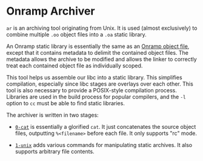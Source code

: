 # Onramp Archiver

`ar` is an archiving tool originating from Unix. It is used (almost exclusively) to combine multiple `.oo` object files into a `.oa` static library.

An Onramp static library is essentially the same as an [Onramp object file](../../docs/object-code.md), except that it contains metadata to delimit the contained object files. The metadata allows the archive to be modified and allows the linker to correctly treat each contained object file as individually scoped.

This tool helps us assemble our libc into a static library. This simplifies compilation, especially since libc stages are overlays over each other. This tool is also necessary to provide a POSIX-style compilation process. Libraries are used in the build process for popular compilers, and the `-l` option to `cc` must be able to find static libraries.

The archiver is written in two stages:

- [`0-cat`](0-cat/) is essentially a glorified `cat`. It just concatenates the source object files, outputting `%<filename>` before each file. It only supports "rc" mode.

- [`1-unix`](1-unix/) adds various commands for manipulating static archives. It also supports arbitrary file contents.
